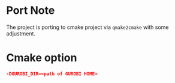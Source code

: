 # Port Note
The project is porting to cmake project via `qmake2cmake` with some adjustment.
# Cmake option
```cmake
-DGUROBI_DIR=<path of GUROBI HOME>
```